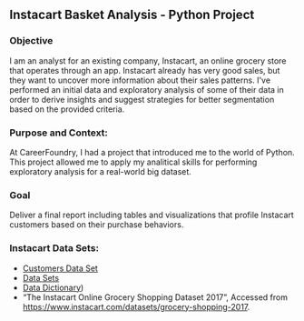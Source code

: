 ## Instacart Basket Analysis - Python Project 

### Objective
I am an analyst for an existing company, Instacart, an online grocery store that operates through an app. Instacart already has very good sales, but they
want to uncover more information about their sales patterns. I've performed an initial data and exploratory analysis of some of their data in order
to derive insights and suggest strategies for better segmentation based on the provided criteria.

### Purpose and Context:
At CareerFoundry, I had a project that introduced me to the world of Python. This project allowed me to apply my analitical skills for performing exploratory analysis for a real-world big dataset.

### Goal
Deliver a final report including tables and visualizations that profile Instacart customers based on their purchase behaviors.

### Instacart Data Sets:
* [Customers Data Set](https://s3.amazonaws.com/coach-courses-us/public/courses/data-immersion/A4/A4_Data_Assets/customers.zip)
* [Data Sets](https://www.instacart.com/datasets/grocery-shopping-2017)
* [Data Dictionary](https://github.com/Gpk-z/gkzildar.github.io/blob/main/data_description.md))
* “The Instacart Online Grocery Shopping Dataset 2017”, Accessed from https://www.instacart.com/datasets/grocery-shopping-2017.
